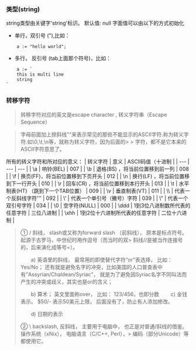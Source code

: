### **类型(string)**

string类型由关键字'string'标识。
默认值: null
字面值可以由以下的方式初始化
* 单行，双引号 ("),比如：
~~~
	a := "hello world";
~~~
* 多行， 反引号 (tab上面那个符号)，比如：
~~~
	a := `
	this is multi line
    string
`
~~~

 ### **转移字符**

> 转移字符对应的英文是escape character  , 转义字符串（Escape Sequence）

> 字母前面加上捺斜线"\"来表示常见的那些不能显示的ASCII字符.称为转义字符.如\0,\t,\n等，就称为转义字符，因为后面的> > 字符，都不是它本来的ASCII字符意思了。
 
 所有的转义字符和所对应的意义：
|  转义字符  |  意义  |  ASCII码值（十进制  |
| --- | --- | --- |
| \a   |   响铃(BEL) | 007   |
|  \b  |  退格(BS) ，将当前位置移到前一列   |   008        |
|   \f |   换页(FF)，将当前位置移到下页开头  |        012   |
|  \n  |    换行(LF) ，将当前位置移到下一行开头 |     010      |
|   \r |    回车(CR) ，将当前位置移到本行开头 |      013     |
|  \t  |  水平制表(HT) （跳到下一个TAB位置）   |      009     |
|  \v  |    垂直制表(VT) |      011     |
|  \\\  |    代表一个反斜线字符''\' |        092   |
|     \\\'   | 代表一个单引号（撇号）字符  |      039  |
|    \\\"    |  代表一个双引号字符 |    034    |
|    \0    |   空字符(NULL) |     000   |
|     \ddd   | 1到3位八进制数所代表的任意字符 |     三位八进制   |
|    \xhh    | 1到2位十六进制所代表的任意字符 |     二位十六进制   |




> ① / 斜线， slash或又称为forward slash （前斜线）， 原本是标点符号。 起源于古罗马，中世纪时用作逗号（而当时的双>  斜线//是被当作连接号的，后来演化成等号=）。
>
>　　a) 英语里的斜线， 最常用的即使替代字符“or”表选择， 比如： Yes/No； 还有就是避免名字的冲突，比如美国的人口普查表中有"Assyrian/Chaldean/Syriac"， 就是为了避免因Syriac名字不同叫法而产生的冲突或歧义，其实也是or的含义；
>
>　　b) 算术； 英文里面称over， 比如： 123/456，也即分数
>　　c) 金钱表示。 $50/- 表示50美元上限， 后面没有了，防止有人添加修改。
>
>　　d) 日期的表示
>
> ② \ backslash, 反斜线， 主要用于电脑中， 也正是对普通/斜线的借鉴。 操作系统（xNix）， 电脑语言（C/C++, Perl），>  编码（部分Unicode）等都使用它。
